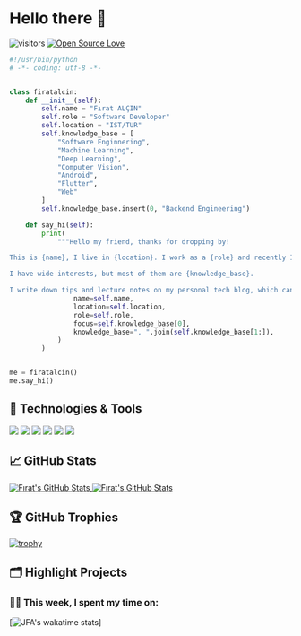 # Hello there 👋

![visitors](https://visitor-badge.laobi.icu/badge?page_id=firatalcin.firatalcin)
[![Open Source Love](https://badges.frapsoft.com/os/v1/open-source.svg?v=102)](https://github.com/ellerbrock/open-source-badge/)


```python
#!/usr/bin/python
# -*- coding: utf-8 -*-


class firatalcin:
    def __init__(self):
        self.name = "Fırat ALÇIN"
        self.role = "Software Developer"
        self.location = "IST/TUR"
        self.knowledge_base = [
            "Software Enginnering",
            "Machine Learning",
            "Deep Learning",
            "Computer Vision",
            "Android",
            "Flutter",
            "Web"
        ]
        self.knowledge_base.insert(0, "Backend Engineering")

    def say_hi(self):
        print(
            """Hello my friend, thanks for dropping by!

This is {name}, I live in {location}. I work as a {role} and recently I am focusing on {focus} for my personal growth.

I have wide interests, but most of them are {knowledge_base}.

I write down tips and lecture notes on my personal tech blog, which can be found here: """.format(
                name=self.name,
                location=self.location,
                role=self.role,
                focus=self.knowledge_base[0],
                knowledge_base=", ".join(self.knowledge_base[1:]),                
            )
        )


me = firatalcin()
me.say_hi()

```

## 🔧 Technologies & Tools

![](https://img.shields.io/badge/OS-Linux-informational?style=flat&logo=linux&logoColor=white&color=6aa6f8)
![](https://img.shields.io/badge/Editor-VS_Code-informational?style=flat&logo=visual-studio-code&logoColor=white&color=6aa6f8)
![](https://img.shields.io/badge/Code-Python-informational?style=flat&logo=python&logoColor=white&color=6aa6f8)
![](https://img.shields.io/badge/Code-JavaScript-informational?style=flat&logo=javascript&logoColor=white&color=6aa6f8)
![](https://img.shields.io/badge/Code-Flutter-informational?style=flat&logo=flutter&logoColor=white&color=6aa6f8)
![](https://img.shields.io/badge/Code-NodeJs-informational?style=flat&logo=node&logoColor=white&color=6aa6f8)



## &#x1f4c8; GitHub Stats

<a href="https://github.com/firatalcin/firatalcin">
  <img align="center" src="https://github-readme-stats.vercel.app/api/top-langs/?username=firatalcin&hide=c%2B%2B,c,html&title_color=6aa6f8&text_color=8a919a&icon_color=6aa6f8&bg_color=0e1116" alt="Fırat's GitHub Stats" />
</a>

<a href="https://github.com/firatalcin/firatalcin">
  <img align="center" src="https://github-readme-stats.vercel.app/api?username=firatalcin&show_icons=true&line_height=27&count_private=true&title_color=6aa6f8&text_color=8a919a&icon_color=6aa6f8&bg_color=0e1116" alt="Fırat's GitHub Stats" />
</a>

## 🏆 GitHub Trophies

[![trophy](https://github-profile-trophy.vercel.app/?username=firatalcin&theme=nord&column=7)](https://github.com/firatalcin/github-profile-trophy)


## 🗂️ Highlight Projects



### 🧑‍💻  This week, I spent my time on:

[![JFA's wakatime stats](https://github-readme-stats.vercel.app/api/wakatime?username=firatalcin&line_height=27&title_color=6aa6f8&text_color=8a919a&icon_color=6aa6f8&bg_color=0e1116)]
